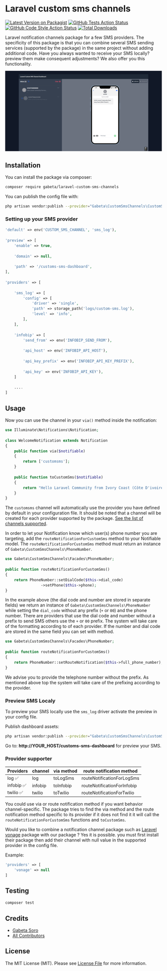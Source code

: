 # Laravel custom sms channels

[![Latest Version on Packagist](https://img.shields.io/packagist/v/gabeta/laravel-custom-sms-channels.svg?style=flat-square)](https://packagist.org/packages/gabeta/laravel-custom-sms-channels)
[![GitHub Tests Action Status](https://img.shields.io/github/workflow/status/gabeta/laravel-custom-sms-channels/run-tests?label=tests)](https://github.com/gabeta/laravel-custom-sms-channels/actions?query=workflow%3Arun-tests+branch%3Amain)
[![GitHub Code Style Action Status](https://img.shields.io/github/workflow/status/gabeta/laravel-custom-sms-channels/Check%20&%20fix%20styling?label=code%20style)](https://github.com/gabeta/laravel-custom-sms-channels/actions?query=workflow%3A"Check+%26+fix+styling"+branch%3Amain)
[![Total Downloads](https://img.shields.io/packagist/dt/gabeta/laravel-custom-sms-channels.svg?style=flat-square)](https://packagist.org/packages/gabeta/laravel-custom-sms-channels)

Laravel notification channels package for a few SMS providers.
The specificity of this package is that you can combine several 
SMS sending services (supported by the package) in the same project 
without adding additional code. Have you always wanted to receive your SMS locally? 
preview them make consequent adjustments?
We also offer you this functionality.

![Preview Dashbaord](/art/bg-ios.png "Laravel custom sms channel preview dashboard")

## Installation

You can install the package via composer:

```bash
composer require gabeta/laravel-custom-sms-channels
```

You can publish the config file with:

```bash
php artisan vendor:publish --provider="Gabeta\CustomSmsChannels\CustomSmsChannelsServiceProvider" --tag="config"
```

### Setting up your SMS provider

```php
'default' => env('CUSTOM_SMS_CHANNEL', 'sms_log'),

'preview' => [
    'enable' => true,

    'domain' => null,

    'path' => '/customs-sms-dashboard',
],

'providers' => [

    'sms_log' => [
        'config' => [
            'driver' => 'single',
            'path' => storage_path('logs/custom-sms.log'),
            'level' => 'info',
        ],
    ],

    'infobip' => [
        'send_from' => env('INFOBIP_SEND_FROM'),

        'api_host' => env('INFOBIP_API_HOST'),

        'api_key_prefix' => env('INFOBIP_API_KEY_PREFIX'),

        'api_key' => env('INFOBIP_API_KEY'),
    ]

    ....
]

```

## Usage

Now you can use the channel in your `via()` method inside the notification:

``` php
use Illuminate\Notifications\Notification;

class WelcomeNotification extends Notification
{
    public function via($notifiable)
    {
        return ['customsms'];
    }
    
    public function toCustomSms($notifiable)
    {
        return "Hello Laravel Community from Ivory Coast (Côte D'ivoire)";
    }
}
```

The `customsms` channel will automatically use the provider you have defined
by default in your configuration file. It should be noted that a channel
will be created for each provider supported by the package.
[See the list of channels supported](https://github.com/gabeta/laravel-custom-sms-channels#provider-supporter-and-those-we-intend-to-implement).

In order to let your Notification know which user(s) phone number you are targeting,
add the `routeNotificationForCustomSms` method to your Notifiable model.
The `routeNotificationForCustomSms` method must return an instance of
`Gabeta\CustomSmsChannels\PhoneNumber`.

``` php
use Gabeta\CustomSmsChannels\Facades\PhoneNumber;

public function routeNotificationForCustomSms()
{
    return PhoneNumber::setDialCode($this->dial_code)
                ->setPhone($this->phone);
}
```

In the example above (the dial code and number are stored in separate fields)
we return an instance of `Gabeta\CustomSmsChannels\PhoneNumber` while setting
the `dial_code` without any prefix (`+` or `00`) and the phone number.
There are providers that use the dial code and number without a prefix to send SMS
others use the `+` or `00` prefix. The system will take care of the formatting according to
of each provider. If the number and dial code are stored in the same field you can
set with method.

``` php
use Gabeta\CustomSmsChannels\Facades\PhoneNumber;

public function routeNotificationForCustomSms()
{
    return PhoneNumber::setRouteNotification($this->full_phone_number);
}
```

We advise you to provide the telephone number without the prefix. As mentioned above
top the system will take care of the prefixing according to the provider.

### Preview SMS Localy

To preview your SMS locally use the `sms_log` driver activate the preview
in your config file.

Publish dashboard assets:
```bash
php artisan vendor:publish --provider="Gabeta\CustomSmsChannels\CustomSmsChannelsServiceProvider" --tag="public"
```
Go to: **http://YOUR_HOST/customs-sms-dashboard** for preview your SMS.

### Provider supporter

| Providers       | channel       | via method     | route notification method           |
| -----------     | -----------   | --------       | --------                            |
| log ✅          | log           | toLogSms       | routeNotificationForLogSms          |
| infobip ✅      | infobip       | toInfobip      | routeNotificationForInfobip         | 
| twilio ✅       | twilio        | toTwilio       | routeNotificationForTwilio          |

You could use via or route notification method if you want behavior
channel-specific. The package tries to find the via method and the route notification method
specific to its provider if it does not find it it will call the `routeNotificationForCustomSms` functions
and `toCustomSms`.

Would you like to combine a notification channel package such as [Laravel vonage](https://github.com/laravel/vonage-notification-channel) package with our package ? Yes it is possible.
you must first install their package then add their channel with null value in the supported provider in the config file.

Example:

```php
'providers' => [
    'vonage' => null
]
```

## Testing

```bash
composer test
```

## Credits

- [Gabeta Soro](https://github.com/gabeta)
- [All Contributors](../../contributors)

## License

The MIT License (MIT). Please see [License File](LICENSE.md) for more information.
